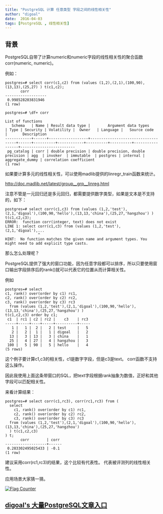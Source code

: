 ```yaml
---
title: "PostgreSQL 计算 任意类型 字段之间的线性相关性"
author: "digoal"
date:  2016-04-03
tags: [PostgreSQL , 线性相关性]
---
```

## 背景      
PostgreSQL自带了计算numeric和numeric字段的线性相关性的聚合函数corr(numeric, numeric)。    
  
例如：    
  
```  
postgres=# select corr(c1,c2) from (values (1,2),(2,1),(100,90),(13,13),(25,27) ) t(c1,c2);  
       corr          
-------------------  
 0.998528203831946  
(1 row)  
  
postgres=# \df+ corr  
                                                                             List of functions  
   Schema   | Name | Result data type |        Argument data types         | Type | Security | Volatility |  Owner   | Language |   Source code   |       Description         
------------+------+------------------+------------------------------------+------+----------+------------+----------+----------+-----------------+-------------------------  
 pg_catalog | corr | double precision | double precision, double precision | agg  | invoker  | immutable  | postgres | internal | aggregate_dummy | correlation coefficient  
(1 row)  
```  
  
如果要计算多元的线性相关性，可以使用madlib提供的linregr_train函数来统计。    
  
http://doc.madlib.net/latest/group__grp__linreg.html    
  
注意不管是一元回归还是多元回归，都需要提供数字类型，如果是文本是不支持的，如下：    
  
```  
postgres=# select corr(c1,c3) from (values (1,2,'test'),(2,1,'digoal'),(100,90,'hello'),(13,13,'china'),(25,27,'hangzhou') ) t(c1,c2,c3);  
ERROR:  function corr(integer, text) does not exist  
LINE 1: select corr(c1,c3) from (values (1,2,'test'),(2,1,'digoal'),...  
               ^  
HINT:  No function matches the given name and argument types. You might need to add explicit type casts.  
```  
  
那么怎么处理呢？    
  
PostgreSQL提供了强大的窗口功能，因为任意字段都可以排序，所以只要使用窗口输出字段排序后的rank()就可以代表它的位置从而计算相关性。    
  
例如    
  
```  
postgres=# select   
c1, rank() over(order by c1) rc1,   
c2, rank() over(order by c2) rc2,   
c3, rank() over(order by c3) rc3   
  from (values (1,2,'test'),(2,1,'digoal'),(100,90,'hello'),(13,13,'china'),(25,27,'hangzhou') )   
t(c1,c2,c3) order by c1;   
 c1  | rc1 | c2 | rc2 |    c3    | rc3   
-----+-----+----+-----+----------+-----  
   1 |   1 |  2 |   2 | test     |   5  
   2 |   2 |  1 |   1 | digoal   |   2  
  13 |   3 | 13 |   3 | china    |   1  
  25 |   4 | 27 |   4 | hangzhou |   3  
 100 |   5 | 90 |   5 | hello    |   4  
(5 rows)  
```  
  
这个例子要计算c1,c3的相关性，c1是数字字段，但是c3是text。 corr函数不支持这么操作。    
  
因此我使用上面这条带窗口的SQL，把text字段根据rank抽象为数值，正好和其他字段可以匹配相关性。  
  
来看计算结果：    
  
```  
postgres=# select corr(c1,rc3), corr(rc1,rc3) from (  
  select   
    c1, rank() over(order by c1) rc1,   
    c2, rank() over(order by c2) rc2,   
    c3, rank() over(order by c3) rc3   
  from (values (1,2,'test'),(2,1,'digoal'),(100,90,'hello'),(13,13,'china'),(25,27,'hangzhou')   
  ) t(c1,c2,c3)   
) t;  
       corr        | corr   
-------------------+------  
 0.283302495025433 | -0.1  
(1 row)  
```  
  
建议采用corr(rc1,rc3)的结果，这个比较有代表性。 代表被评测列的线性相关性。     
  
应用场景大家猜一猜。    
                                                      
                                                                        
                                                                    
  
<a rel="nofollow" href="http://info.flagcounter.com/h9V1"  ><img src="http://s03.flagcounter.com/count/h9V1/bg_FFFFFF/txt_000000/border_CCCCCC/columns_2/maxflags_12/viewers_0/labels_0/pageviews_0/flags_0/"  alt="Flag Counter"  border="0"  ></a>  
  
  
  
  
  
  
## [digoal's 大量PostgreSQL文章入口](https://github.com/digoal/blog/blob/master/README.md "22709685feb7cab07d30f30387f0a9ae")
  
